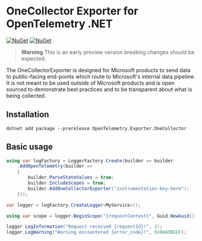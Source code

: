 # OneCollector Exporter for OpenTelemetry .NET

[![NuGet](https://img.shields.io/nuget/v/OpenTelemetry.Exporter.OneCollector.svg)](https://www.nuget.org/packages/OpenTelemetry.Exporter.OneCollector)
[![NuGet](https://img.shields.io/nuget/dt/OpenTelemetry.Exporter.OneCollector.svg)](https://www.nuget.org/packages/OpenTelemetry.Exporter.OneCollector)

> **Warning**
> This is an early preview version breaking changes should be expected.

The OneCollectorExporter is designed for Microsoft products to send data to
public-facing end-points which route to Microsoft's internal data pipeline. It
is not meant to be used outside of Microsoft products and is open sourced to
demonstrate best practices and to be transparent about what is being collected.

## Installation

```shell
dotnet add package --prerelease OpenTelemetry.Exporter.OneCollector
```

## Basic usage

```csharp
using var logFactory = LoggerFactory.Create(builder => builder
    .AddOpenTelemetry(builder =>
    {
        builder.ParseStateValues = true;
        builder.IncludeScopes = true;
        builder.AddOneCollectorExporter("instrumentation-key-here");
    }));

var logger = logFactory.CreateLogger<MyService>();

using var scope = logger.BeginScope("{requestContext}", Guid.NewGuid());

logger.LogInformation("Request received {requestId}!", 1);
logger.LogWarning("Warning encountered {error_code}!", 0xBAADBEEF);
```
